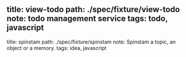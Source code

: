 title: view-todo
path: ./spec/fixture/view-todo
note: todo management service
tags: todo, javascript
---
title: spinstam
path: ./spec/fixture/spinstam
note: Spinstam a topic, an object or a memory.
tags: idea, javascript
